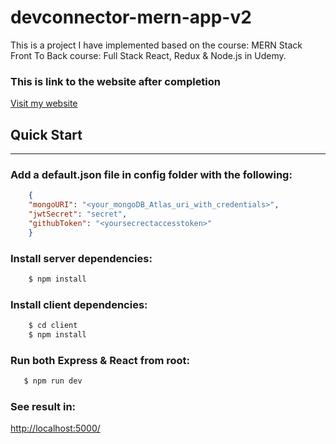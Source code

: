 
# devconnector-mern-app-v2
This is a project I have implemented based on the course: MERN Stack Front To Back course: Full Stack React, Redux & Node.js in Udemy.
### This is link to the website after completion

[Visit my website](https://rocky-plateau-80916.herokuapp.com)

## Quick Start
-----------

### Add a default.json file in config folder with the following:

```json
    {
    "mongoURI": "<your_mongoDB_Atlas_uri_with_credentials>",
    "jwtSecret": "secret",
    "githubToken": "<yoursecrectaccesstoken>"
    }
```

### Install server dependencies:
```sh
    $ npm install
```

### Install client dependencies:
```sh
    $ cd client 
    $ npm install
```
### Run both Express & React from root:
```sh
   $ npm run dev
```
### See result in:

[http://localhost:5000/](%20http://localhost:5000/)

